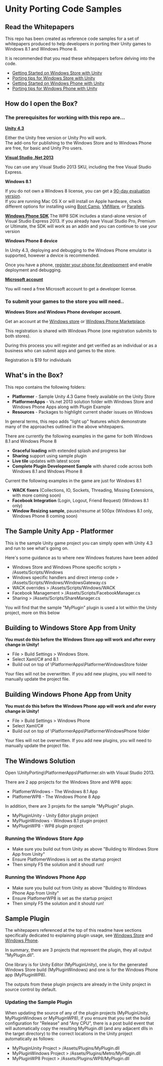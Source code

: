# Unity Porting Code Samples

## Read the Whitepapers

This repo has been created as reference code samples for a set of whitepapers produced to help developers in 
porting their Unity games to Windows 8.1 and Windows Phone 8.

It is recommended that you read these whitepapers before delving into the code.

- [Getting Started on Windows Store with Unity](http://aka.ms/unityWinStoreStart)
- [Porting tips for Windows Store with Unity](http://aka.ms/unityWinStoreTips)
- [Getting Started on Windows Phone with Unity](http://aka.ms/unitywpstart)
- [Porting tips for Windows Phone with Unity](http://aka.ms/unityWPTips)

## How do I open the Box?

### The prerequisites for working with this repo are...

**[Unity 4.3](http://unity3d.com/unity/download)**

Either the Unity free version or Unity Pro will work.  
The add-ons for publishing to the Windows Store and to Windows Phone are free, for basic and Unity Pro users. 

**[Visual Studio .Net 2013](http://www.microsoft.com/visualstudio/eng/downloads)**

You can use any Visual Studio 2013 SKU, including the free Visual Studio Express.   

**Windows 8.1**

If you do not own a Windows 8 license, you can get a [90-day evaluation version](http://msdn.microsoft.com/en-US/evalcenter/jj554510.aspx?wt.mc_id=MEC_132_1_4).  
If you are running Mac OS X or will install on Apple hardware, 
check different options for installing using [Boot Camp](http://msdn.microsoft.com/en-us/library/windows/apps/jj945423.aspx), [VMWare](http://msdn.microsoft.com/en-us/library/windows/apps/jj945426.aspx), or [Parallels](http://msdn.microsoft.com/en-us/library/windows/apps/jj945424.aspx).   

**[Windows Phone SDK](https://dev.windowsphone.com/en-us/downloadsdk)**
The WP8 SDK includes a stand-alone version of Visual Studio Express 2013. If you already have Visual Studio Pro, Premium or Ultimate, the SDK will work as an addin and you can continue to use your version

**Windows Phone 8 device**  

In Unity 4.3, deploying and debugging to the Windows Phone emulator is supported, however a device is recommended.

Once you have a phone, [register your phone for development](http://msdn.microsoft.com/en-us/library/windowsphone/develop/ff769508(v=vs.105).aspx) and enable deployment and debugging. 

**[Microsoft account](http://signup.live.com/)**

You will need a free Microsoft account to get a developer license.  

### To submit your games to the store you will need..

**Windows Store and Windows Phone developer account.**

Get an account at the [Windows store](http://dev.windows.com) or [Windows Phone Marketplace](http://dev.windowsphone.com). 

This registration is shared with Windows Phone (one registration submits to both stores). 

During this process you will register and get verified as an individual or as a business who can submit apps and games to the store.  

Registration is $19 for individuals

## What's in the Box?

This repo contains the following folders:

-  **Platformer** - Sample Unity 4.3 Game freely available on the Unity Store
-  **PlatformerApps** - Vs.net 2013 solution folder with Windows Store and Windows Phone Apps along with Plugin Example
-  **Resources** -  Packages to highlight current shader issues on Windows

In general terms, this repo adds "light up" features which demonstrate many of the approaches outlined in the above 
whitepapers. 

There are currently the following examples in the game for both Windows 8.1 and Windows Phone 8

- **Graceful loading** with extended splash and progress bar
- **Sharing** support using sample plugin
- **Live tile** updates with latest score
- **Complete Plugin Development Sample** with shared code across both Windows 8.1 and Wndows Phone 8

Current the following examples in the game are just for Windows 8.1

- **WACK fixers** (Collections, IO, Sockets, Threading, Missing Extensions, with more coming soon)
- **Facebook Integration** (Login, Logout, Friend Request) (Windows 8.1 only)
- **Window Resizing sample**, pause/resume at 500px (Windows 8.1 only, Windows Phone 8 coming soon)

## The Sample Unity App - Platformer

This is the sample Unity game project you can simply open with Unity 4.3 and run to see what's going on.

Here's some guidance as to where new Windows features have been added

- Windows Store and Windows Phone specific scripts > /Assets/Scripts/Windows
- Windows specific handlers and direct interop code > /Assets/Scripts/Windows/WindowsGateway.cs
- WACK overrides > /Assets/Scripts/Windows/WACK
- Facebook Management > /Assets/Scripts/FacebookManager.cs
- Sharing > /Assets/Scripts/ShareManager.cs

You will find that the sample "MyPlugin" plugin is used a lot within the Unity project, more on this below

## Building to Windows Store App from Unity

**You must do this before the Windows Store app will work and after every change in Unity!**

- File > Build Settings > Windows Store. 
- Select Xaml/C# and 8.1
- Build out on top of \PlatformerApps\PlatformerWindowsStore folder

Your files will not be overwritten. If you add new plugins, you will need to manually update the project file.

## Building Windows Phone App from Unity

**You must do this before the Windows Phone app will work and afer every change in Unity!**

- File > Build Settings > Windows Phone
- Select Xaml/C# 
- Build out on top of \PlatformerApps\PlatformerWindowsPhone folder

Your files will not be overwritten. If you add new plugins, you will need to manually update the project file.

## The Windows Solution

Open \UnityPorting\PlatformerApps\Platformer.sln with Visual Studio 2013. 

There are 2 app projects for the Windows Store and WP8 apps:

- PlatfomerWindows - The Windows 8.1 App
- PlatfomerWP8 - The Windows Phone 8 App
 
In addition, there are 3 projets for the sample "MyPlugin" plugin.

- MyPluginUnity - Unity Editor plugin project
- MyPluginWindows - Windows 8.1 plugin project
- MyPluginWP8 - WP8 plugin project

### Running the Windows Store App

- Make sure you build out from Unity as above "Building to Windows Store App from Unity"
- Ensure PlatfomerWindows is set as the startup project
- Then simply F5 the solution and it shoudl run!

### Running the Windows Phone App

- Make sure you build out from Unity as above "Building to Windows Phone App from Unity"
- Ensure PlatfomerWP8 is set as the startup project
- Then simply F5 the solution and it should run!

## Sample Plugin

The whitepapers referenced at the top of this readme have sections specifically dedicated to explaining 
plugin usage, see [Windows Store](http://aka.ms/unityWinStoreTips) and [Windows Phone](http://aka.ms/unityWPTips).

In summary, there are 3 projects that represent the plugin, they all output "MyPlugin.dll". 

One library is for Unity Editor (MyPluginUnity), one is for the generated Windows Store build (MyPluginWindows) 
and one is for the Windows Phone app (MyPluginWP8). 

The outputs from these plugin projects are already in the Unity project in source control by default.

### Updating the Sample Plugin

When updating the source of any of the plugin projects (MyPluginUnity, MyPluginWindows or MyPluginWP8), if you ensure 
that you set the build configuration for "Release" and "Any CPU", there is a post build event that will automatically 
copy the resulting MyPlugin.dll (and any adjacent dlls in the target directory) to the correct locations in the Unity project automatically as follows:

- MyPluginUnity Project > /Assets/Plugins/MyPlugin.dll 
- MyPluginWindows Project > /Assets/Plugins/Metro/MyPlugin.dll
- MyPluginWP8 Project > /Assets/Plugins/WP8/MyPlugin.dll



